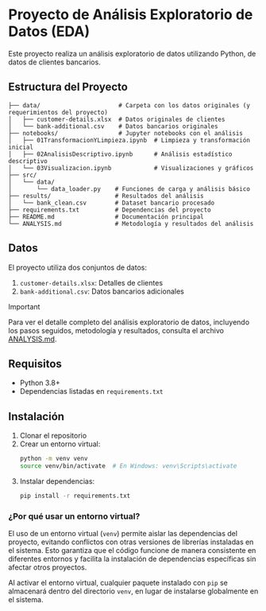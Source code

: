 # Proyecto de Análisis Exploratorio de Datos (EDA)

Este proyecto realiza un análisis exploratorio de datos utilizando Python, de datos de clientes bancarios.
## Estructura del Proyecto

```
├── data/                      # Carpeta con los datos originales (y requerimientos del proyecto)
│   ├── customer-details.xlsx  # Datos originales de clientes
│   └── bank-additional.csv    # Datos bancarios originales
├── notebooks/                 # Jupyter notebooks con el análisis
│   ├── 01TransformacionYLimpieza.ipynb  # Limpieza y transformación inicial
│   ├── 02AnalisisDescriptivo.ipynb      # Análisis estadístico descriptivo
│   └── 03Visualizacion.ipynb            # Visualizaciones y gráficos
├── src/                      
│   └── data/                 
│       └── data_loader.py    # Funciones de carga y análisis básico
├── results/                  # Resultados del análisis
│   └── bank_clean.csv        # Dataset bancario procesado
├── requirements.txt          # Dependencias del proyecto
├── README.md                 # Documentación principal
└── ANALYSIS.md               # Metodología y resultados del análisis
```

## Datos

El proyecto utiliza dos conjuntos de datos:
1. `customer-details.xlsx`: Detalles de clientes
2. `bank-additional.csv`: Datos bancarios adicionales

> [!IMPORTANT]
> Para ver el detalle completo del análisis exploratorio de datos, incluyendo los pasos seguidos, metodología y resultados, consulta el archivo [ANALYSIS.md](ANALYSIS.md).

## Requisitos

- Python 3.8+
- Dependencias listadas en `requirements.txt`

## Instalación

1. Clonar el repositorio
2. Crear un entorno virtual:
   ```bash
   python -m venv venv
   source venv/bin/activate  # En Windows: venv\Scripts\activate
   ```
3. Instalar dependencias:
   ```bash
   pip install -r requirements.txt
   ``` 

### ¿Por qué usar un entorno virtual?

El uso de un entorno virtual (`venv`) permite aislar las dependencias del proyecto, evitando conflictos con otras versiones de librerías instaladas en el sistema. Esto garantiza que el código funcione de manera consistente en diferentes entornos y facilita la instalación de dependencias específicas sin afectar otros proyectos.  

Al activar el entorno virtual, cualquier paquete instalado con `pip` se almacenará dentro del directorio `venv`, en lugar de instalarse globalmente en el sistema.  
